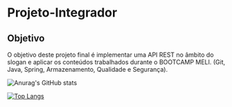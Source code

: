 # Projeto-Integrador

## Objetivo
O objetivo deste projeto final é implementar uma API REST no âmbito do slogan e aplicar
os conteúdos trabalhados durante o BOOTCAMP MELI. (Git, Java, Spring, Armazenamento,
Qualidade e Segurança).

![Anurag's GitHub stats](https://github-readme-stats.vercel.app/api?username=Ml-Rafa&show_icons=true&theme=radical)

[![Top Langs](https://github-readme-stats.vercel.app/api/top-langs/?username=Ml-Rafa&layout=compact)](https://github.com/Ml-Rafa/github-readme-stats)
